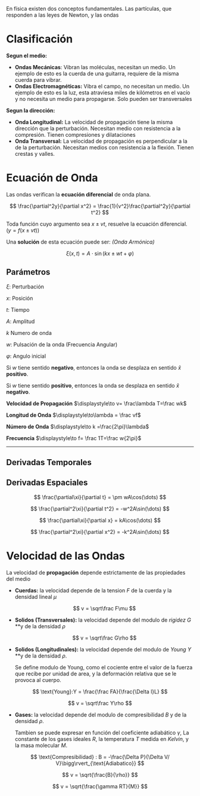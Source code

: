 En física existen dos conceptos fundamentales. Las partículas, que responden a las leyes de Newton, y las ondas

# Clasificación

**Segun el medio:**

- **Ondas Mecánicas**: Vibran las moléculas, necesitan un medio. Un ejemplo de esto es la cuerda de una guitarra, requiere de la misma cuerda para vibrar.
- **Ondas Electromagnéticas:** Vibra el campo, no necesitan un medio. Un ejemplo de esto es la luz, esta atraviesa miles de kilómetros en el vacío y no necesita un medio para propagarse. Solo pueden ser transversales

**Segun la dirección:**

- **Onda Longitudinal:** La velocidad de propagación tiene la misma dirección que la perturbación. Necesitan medio con resistencia a la compresión. Tienen compresiones y dilataciones
- **Onda Transversal:** La velocidad de propagación es perpendicular a la de la perturbación. Necesitan medios con resistencia a la flexión. Tienen crestas y valles.

# Ecuación de Onda

Las ondas verifican la **ecuación diferencial** de onda plana.

$$
\frac{\partial^2y}{\partial x^2} = \frac{1}{v^2}\frac{\partial^2y}{\partial t^2}
$$

Toda función cuyo argumento sea $x\pm vt$, resuelve la ecuación diferencial. $\displaystyle \Big(y = f(x\pm vt)\Big)$

Una **solución** de esta ecuación puede ser: *(Onda Armónica)*

$$
\xi(x,t) = A\cdot\sin(kx \pm wt + \varphi)
$$

## Parámetros

$\xi:$ Perturbación

$x:$ Posición

$t:$ Tiempo

$A:$ Amplitud

$k$ Numero de onda

$w:$ Pulsación de la onda (Frecuencia Angular)

$\varphi:$ Angulo inicial

Si $w$ tiene sentido **negativo**, entonces la onda se desplaza en sentido $\hat x$ **positivo**. 

Si $w$ tiene sentido **positivo**, entonces la onda se desplaza en sentido $\hat x$ **negativo**.

**Velocidad de Propagación** $\displaystyle\to v= \frac\lambda T=\frac wk$

**Longitud de Onda** $\displaystyle\to\lambda = \frac vf$ 

**Número de Onda** $\displaystyle\to k =\frac{2\pi}\lambda$

**Frecuencia** $\displaystyle\to f= \frac 1T=\frac w{2\pi}$

---

## Derivadas Temporales

## Derivadas Espaciales

$$
\frac{\partial\xi}{\partial t} = \pm wA\cos(\dots)
$$

$$
\frac{\partial^2\xi}{\partial t^2} = -w^2A\sin(\dots)
$$

$$
\frac{\partial\xi}{\partial x} = kA\cos(\dots)
$$

$$
\frac{\partial^2\xi}{\partial x^2} = -k^2A\sin(\dots)
$$

# Velocidad de las Ondas

La velocidad de **propagación** depende estrictamente de las propiedades del medio

- **Cuerdas:** la velocidad depende de la tension $F$ de la cuerda y la densidad lineal $\mu$
    
    $$
    v = \sqrt\frac F\mu
    $$
    
- **Solidos (Transversales):** la velocidad depende del modulo de *rigidez* $G$ **y de la densidad $\rho$
    
    $$
    v = \sqrt\frac G\rho
    $$
    
- **Solidos (Longitudinales):** la velocidad depende del modulo de *Young* $Y$ **y de la densidad $\rho$.
    
    Se define modulo de Young, como el cociente entre el valor de la fuerza que recibe por unidad de area, y la deformación relativa que se le provoca al cuerpo.
    

$$
\text{Young}:Y = \frac{\frac FA}{\frac{\Delta l}L}  
$$

$$
v = \sqrt\frac Y\rho
$$

- **Gases:** la velocidad depende del modulo de compresibilidad $B$ y de la densidad $\rho$.
    
    Tambien se puede expresar en función del coeficiente adiabático $\gamma$, La constante de los gases ideales $R$, la temperatura $T$ medida en *Kelvin*, y la masa molecular $M$.
    

$$
\text{Compresibilidad} : B = -\frac{\Delta P}{\Delta V/ V}\bigg\rvert_{\text{Adiabatico}}
$$

$$
v = \sqrt{\frac{B}{\rho}}
$$

$$
v = \sqrt{\frac{\gamma RT}{M}}
$$
